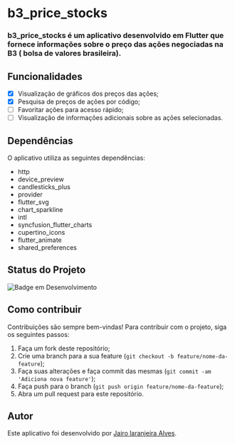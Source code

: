 # b3_price_stocks

### **b3_price_stocks** é um aplicativo desenvolvido em Flutter que fornece informações sobre o preço das ações negociadas na B3 ( bolsa de valores brasileira).

## Funcionalidades

- [x] Visualização de gráficos dos preços das ações;
- [x] Pesquisa de preços de ações por código;
- [ ] Favoritar ações para acesso rápido;
- [ ] Visualização de informações adicionais sobre as ações selecionadas.

## Dependências

O aplicativo utiliza as seguintes dependências:

- http
- device_preview
- candlesticks_plus
- provider
- flutter_svg
- chart_sparkline
- intl
- syncfusion_flutter_charts
- cupertino_icons
- flutter_animate
- shared_preferences

## Status do Projeto

![Badge em Desenvolvimento](https://img.shields.io/static/v1?label=STATUS&message=O%20projeto%20ainda%20est%C3%A1%20em%20desenvolvimento.&color=black&style=for-the-badge)

## Como contribuir

Contribuições são sempre bem-vindas! Para contribuir com o projeto, siga os seguintes passos:

1. Faça um fork deste repositório;
2. Crie uma branch para a sua feature (`git checkout -b feature/nome-da-feature`);
3. Faça suas alterações e faça commit das mesmas (`git commit -am 'Adiciona nova feature'`);
4. Faça push para o branch (`git push origin feature/nome-da-feature`);
5. Abra um pull request para este repositório.

## Autor

Este aplicativo foi desenvolvido por [Jairo laranjeira Alves](https://github.com/jairoLAlves).
